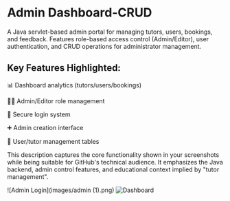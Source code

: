 # Admin Dashboard-CRUD
A Java servlet-based admin portal for managing tutors, users, bookings, and feedback. Features role-based access control (Admin/Editor), user authentication, and CRUD operations for administrator management.
## Key Features Highlighted:
📊 Dashboard analytics (tutors/users/bookings)

👨‍💻 Admin/Editor role management

🔐 Secure login system

➕ Admin creation interface

📝 User/tutor management tables

This description captures the core functionality shown in your screenshots while being suitable for GitHub's technical audience. It emphasizes the Java backend, admin control features, and educational context implied by "tutor management".

![Admin Login](images/admin (1).png)
![Dashboard](images/screenshot-dashboard.png)
